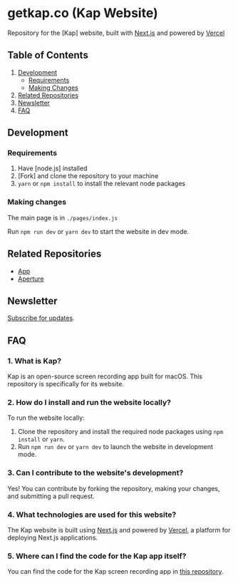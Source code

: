 # getkap.co (Kap Website)

Repository for the [Kap] website, built with [Next.js](https://github.com/zeit/next.js) and powered by [Vercel](https://vercel.com)

## Table of Contents
1. [Development](#development)
   - [Requirements](#requirements)
   - [Making Changes](#making-changes)
2. [Related Repositories](#related-repositories)
3. [Newsletter](#newsletter)
4. [FAQ](#faq)

## Development
### Requirements

1.  Have [node.js] installed
2.  [Fork] and clone the repository to your machine
3.  `yarn` or `npm install` to install the relevant node packages

### Making changes

The main page is in `./pages/index.js`

Run `npm run dev` or `yarn dev` to start the website in dev mode.

## Related Repositories

* [App](https://github.com/wulkano/kap)
* [Aperture](https://github.com/wulkano/aperture)

## Newsletter

 [Subscribe for updates](http://eepurl.com/ch90_1).

## FAQ

### 1. What is Kap?
Kap is an open-source screen recording app built for macOS. This repository is specifically for its website.

### 2. How do I install and run the website locally?
To run the website locally:
1. Clone the repository and install the required node packages using `npm install` or `yarn`.
2. Run `npm run dev` or `yarn dev` to launch the website in development mode.

### 3. Can I contribute to the website's development?
Yes! You can contribute by forking the repository, making your changes, and submitting a pull request.

### 4. What technologies are used for this website?
The Kap website is built using [Next.js](https://nextjs.org/) and powered by [Vercel](https://vercel.com), a platform for deploying Next.js applications.

### 5. Where can I find the code for the Kap app itself?
You can find the code for the Kap screen recording app in [this repository](https://github.com/wulkano/kap).
